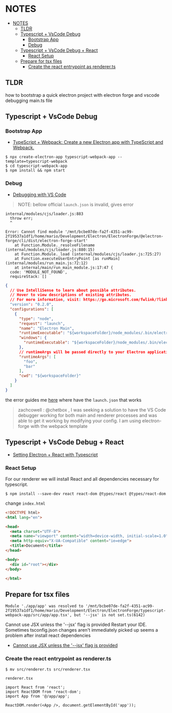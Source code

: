 # NOTES

- [NOTES](#notes)
  - [TLDR](#tldr)
  - [Typescript + VsCode Debug](#typescript--vscode-debug)
    - [Bootstrap App](#bootstrap-app)
    - [Debug](#debug)
  - [Typescript + VsCode Debug + React](#typescript--vscode-debug--react)
    - [React Setup](#react-setup)
  - [Prepare for tsx files](#prepare-for-tsx-files)
    - [Create the react entrypoint as renderer.ts](#create-the-react-entrypoint-as-rendererts)

## TLDR

how to bootstrap a quick electron project with electron forge and vscode debugging main.ts file

## Typescript + VsCode Debug

### Bootstrap App

- [TypeScript + Webpack: Create a new Electron app with TypeScript and Webpack.](https://www.electronforge.io/templates/typescript-+-webpack-template)

```shell
$ npx create-electron-app typescript-webpack-app --template=typescript-webpack
$ cd typescript-webpack-app
$ npm install && npm start
```

### Debug

- [Debugging with VS Code](https://www.electronforge.io/advanced/debugging#debugging-with-vs-code)

> NOTE: bellow official `launch.json` is invalid, gives error

```shell
internal/modules/cjs/loader.js:883
  throw err;
  ^

Error: Cannot find module '/mnt/bcbe07de-fa2f-4351-ac99-2f19537a1df1/home/mario/Development/Electron/ElectronForge/@electron-forge/cli/dist/electron-forge-start'
    at Function.Module._resolveFilename (internal/modules/cjs/loader.js:880:15)
    at Function.Module._load (internal/modules/cjs/loader.js:725:27)
    at Function.executeUserEntryPoint [as runMain] (internal/modules/run_main.js:72:12)
    at internal/main/run_main_module.js:17:47 {
  code: 'MODULE_NOT_FOUND',
  requireStack: []
```

```json
{
  // Use IntelliSense to learn about possible attributes.
  // Hover to view descriptions of existing attributes.
  // For more information, visit: https://go.microsoft.com/fwlink/?linkid=830387
  "version": "0.2.0",
  "configurations": [
    {
      "type": "node",
      "request": "launch",
      "name": "Electron Main",
      "runtimeExecutable": "${workspaceFolder}/node_modules/.bin/electron-forge-vscode-nix",
      "windows": {
        "runtimeExecutable": "${workspaceFolder}/node_modules/.bin/electron-forge-vscode-win.cmd"
      },
      // runtimeArgs will be passed directly to your Electron application
      "runtimeArgs": [
        "foo",
        "bar"
      ],
      "cwd": "${workspaceFolder}"
    }
  ]
}
```

the error guides me [here](https://github.com/electron-userland/electron-forge/pull/1370#issuecomment-621510831)
where have the `launch.json` that works

> zachcowell : @chetbox , I was seeking a solution to have the VS Code debugger working for both main and renderer processes and was able to get it working by modifying your config. I am using electron-forge with the webpack template

## Typescript + VsCode Debug + React

- [Setting Electron + React with Typescript](https://dev.to/franamorim/tutorial-reminder-widget-with-electron-react-1hj9)

### React Setup

For our renderer we will install React and all dependencies necessary for typescript.

```shell
$ npm install --save-dev react react-dom @types/react @types/react-dom
```

change `index.html`

```html
<!DOCTYPE html>
<html lang="en">

<head>
  <meta charset="UTF-8">
  <meta name="viewport" content="width=device-width, initial-scale=1.0">
  <meta http-equiv="X-UA-Compatible" content="ie=edge">
  <title>Document</title>
</head>

<body>
  <div id="root"></div>
</body>

</html>
```

## Prepare for tsx files

```shell
Module './app/app' was resolved to '/mnt/bcbe07de-fa2f-4351-ac99-2f19537a1df1/home/mario/Development/Electron/ElectronForge/typescript-webpack-app/src/app/app.tsx', but '--jsx' is not set.ts(6142)
```

Cannot use JSX unless the '--jsx' flag is provided
Restart your IDE. Sometimes tsconfig.json changes aren't immediately picked up
seems a problem after install react dependencies

- [Cannot use JSX unless the '--jsx' flag is provided](https://stackoverflow.com/questions/50432556/cannot-use-jsx-unless-the-jsx-flag-is-provided)

### Create the react entrypoint as renderer.ts

```shell
$ mv src/renderer.ts src/renderer.tsx
```

`renderer.tsx`

```tsx
import React from 'react';
import ReactDOM from 'react-dom';
import App from '@/app/app';

ReactDOM.render(<App />, document.getElementById('app'));
```